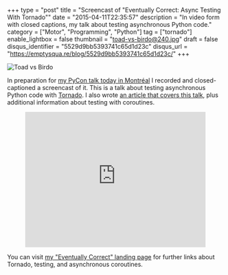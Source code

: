 +++
type = "post"
title = "Screencast of \"Eventually Correct: Async Testing With Tornado\""
date = "2015-04-11T22:35:57"
description = "In video form with closed captions, my talk about testing asynchronous Python code."
category = ["Motor", "Programming", "Python"]
tag = ["tornado"]
enable_lightbox = false
thumbnail = "toad-vs-birdo@240.jpg"
draft = false
disqus_identifier = "5529d9bb5393741c65d1d23c"
disqus_url = "https://emptysqua.re/blog/5529d9bb5393741c65d1d23c/"
+++

<p><img style="display:block; margin-left:auto; margin-right:auto;" src="toad-vs-birdo.jpg" alt="Toad vs Birdo" title="Toad vs Birdo" /></p>
<p>In preparation for <a href="https://us.pycon.org/2015/schedule/presentation/404/">my PyCon talk today in Montr&eacute;al</a> I recorded and closed-captioned a screencast of it. This is a talk about testing asynchronous Python code with <a href="http://www.tornadoweb.org/">Tornado</a>. I also wrote <a href="/eventually-correct-async-testing-tornado/">an article that covers this talk</a>, plus additional information about testing with coroutines.</p>
<div style="text-align: center">
<iframe width="420" height="315" src="https://www.youtube.com/embed/peeTRU7cg6Q?rel=0" frameborder="0" allowfullscreen></iframe>
</div>

<p>You can visit <a href="/eventually-correct-links/">my "Eventually Correct" landing page</a> for further links about Tornado, testing, and asynchronous coroutines.</p>
